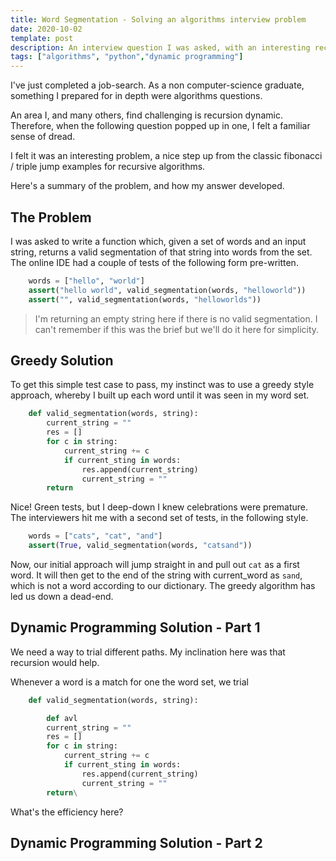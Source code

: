 ```yaml
---
title: Word Segmentation - Solving an algorithms interview problem
date: 2020-10-02
template: post
description: An interview question I was asked, with an interesting recursive solution.
tags: ["algorithms", "python","dynamic programming"]
---
```


I've just completed a job-search. As a non computer-science graduate, something I prepared for in depth were algorithms questions.

An area I, and many others, find challenging is recursion dynamic.
Therefore, when the following question popped up in one, I felt a familiar sense of dread.

I felt it was an interesting problem, a nice step up from the classic fibonacci / triple jump examples for recursive algorithms.

Here's a summary of the problem, and how my answer developed.

## The Problem

I was asked to write a function which, given a set of words and an input string, returns a valid segmentation of that string into words from the set.
The online IDE had a couple of tests of the following form pre-written.

```python
    words = ["hello", "world"]
    assert("hello world", valid_segmentation(words, "helloworld"))
    assert("", valid_segmentation(words, "helloworlds"))
```

> I'm returning an empty string here if there is no valid segmentation. I can't remember if this was the brief but we'll do it here for simplicity.

## Greedy Solution

To get this simple test case to pass, my instinct was to use a greedy style approach, whereby I built up each word until it was seen in my word set.

```python
    def valid_segmentation(words, string):
        current_string = ""
        res = []
        for c in string:
            current_string += c
            if current_sting in words:
                res.append(current_string)
                current_string = ""
        return
```

Nice! Green tests, but I deep-down I knew celebrations were premature.
The interviewers hit me with a second set of tests, in the following style.

```python
    words = ["cats", "cat", "and"]
    assert(True, valid_segmentation(words, "catsand"))
```

Now, our initial approach will jump straight in and pull out `cat` as a first word.
It will then get to the end of the string with current_word as `sand`, which is not a word according to our dictionary.
The greedy algorithm has led us down a dead-end.

## Dynamic Programming Solution - Part 1

We need a way to trial different paths. My inclination here was that recursion would help.

Whenever a word is a match for one the word set, we trial

```python
    def valid_segmentation(words, string):

        def avl
        current_string = ""
        res = []
        for c in string:
            current_string += c
            if current_sting in words:
                res.append(current_string)
                current_string = ""
        return\
```

What's the efficiency here?

## Dynamic Programming Solution - Part 2

